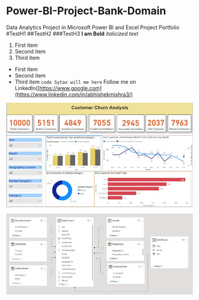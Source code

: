 # Power-BI-Project-Bank-Domain
Data Analytics Project in Microsoft Power BI and Excel
Project Portfolio
#TestH1
##TestH2
###TestH3
**I am Bold**
*italicized text*
1. First item
2. Second item
3. Third item
- First item
- Second item
- Third item
`code Sytax will me here`
Follow me on LinkedIn([https://www.google.com](https://www.linkedin.com/in/abhishekmishra3/)


![alt text](https://github.com/abhishekmishra8/Power-BI-Project-Bank-Domain/blob/main/Images%20Folder/Power%20Bi%20Report%20Dashboard.JPG)


![alt text](https://github.com/abhishekmishra8/Power-BI-Project-Bank-Domain/blob/main/Images%20Folder/Data%20Model%20in%20Power%20Pivot.JPG)
